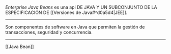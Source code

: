 *Enterprise Java Beans* es una api DE JAVA Y UN SUBCONJUNTO DE LA ESPECIFICACIÓN DE [[Versiones de Java#^d0a5d4|JEE]].
***
Son componentes de software en Java que permiten la gestión de transacciones, seguridad y concurrencia.
***
[[Java Bean]]